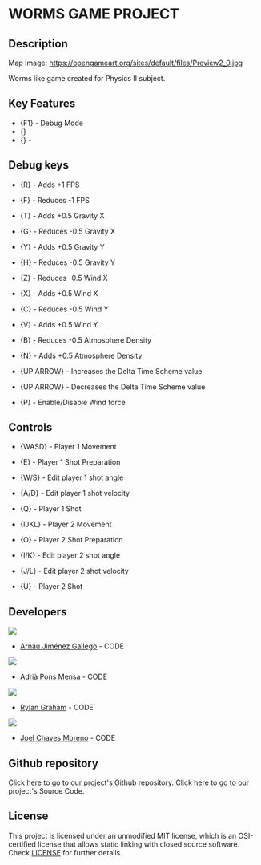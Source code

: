 # WORMS GAME PROJECT

## Description

Map Image: https://opengameart.org/sites/default/files/Preview2_0.jpg

Worms like game created for Physics II subject.

## Key Features

 - {F1} - Debug Mode 
 - {} - 
 - {} - 

## Debug keys

- {R} - Adds +1 FPS
- {F} - Reduces -1 FPS

- {T} - Adds +0.5 Gravity X
- {G} - Reduces -0.5 Gravity X

- {Y} - Adds +0.5 Gravity Y
- {H} - Reduces -0.5 Gravity Y

- {Z} - Reduces -0.5 Wind X
- {X} - Adds +0.5 Wind X

- {C} - Reduces -0.5 Wind Y
- {V} - Adds +0.5 Wind Y

- {B} - Reduces -0.5 Atmosphere Density
- {N} - Adds +0.5 Atmosphere Density

- {UP ARROW} - Increases the Delta Time Scheme value
- {UP ARROW} - Decreases the Delta Time Scheme value

- {P} - Enable/Disable Wind force

## Controls

- {WASD} - Player 1 Movement 
- {E} - Player 1 Shot Preparation
- {W/S} - Edit player 1 shot angle
- {A/D} - Edit player 1 shot velocity
- {Q} - Player 1 Shot

- {IJKL} - Player 2 Movement 
- {O} - Player 2 Shot Preparation
- {I/K} - Edit player 2 shot angle
- {J/L} - Edit player 2 shot velocity
- {U} - Player 2 Shot

## Developers

 ![](https://github.com/Historn/PinBall_Game/blob/master/TeamPhotos/arnaujimenez.png)
 - [Arnau Jiménez Gallego](https://github.com/Historn) - CODE 
 
 ![](https://github.com/Historn/PinBall_Game/blob/master/TeamPhotos/adriapons.jpg)
 - [Adrià Pons Mensa](https://github.com/AdriaPm) - CODE
 
 ![](https://github.com/Historn/PinBall_Game/blob/master/TeamPhotos/rylangraham.jpg)
 - [Rylan Graham](https://github.com/RylanJGraham) - CODE
 
 ![](https://github.com/Historn/PinBall_Game/blob/master/TeamPhotos/joelchaves.jpg)
 - [Joel Chaves Moreno](https://github.com/JoeyCM) - CODE
 
## Github repository

Click [here](https://github.com/Historn/WormsGameProject) to go to our project's Github repository.
Click [here](https://github.com/Historn/WormsGameProject/tree/main/Physics%20II%20-%202D%20Template) to go to our project's Source Code.
 
## License

This project is licensed under an unmodified MIT license, which is an OSI-certified license that allows static linking with closed source software. Check [LICENSE](https://mit-license.org/) for further details.
